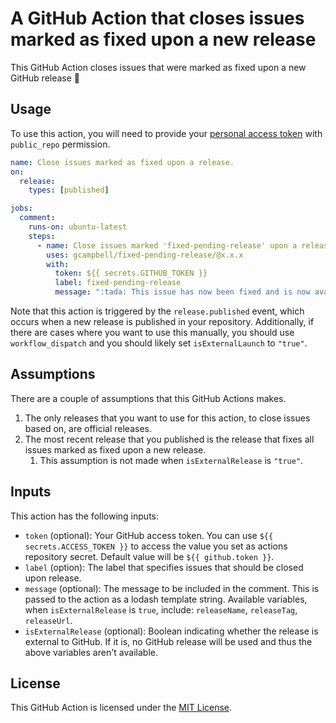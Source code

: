 # A GitHub Action that closes issues marked as fixed upon a new release

This GitHub Action closes issues that were marked as fixed upon a new GitHub release :tada:

## Usage

To use this action, you will need to provide your [personal access token](https://docs.github.com/en/authentication/keeping-your-account-and-data-secure/creating-a-personal-access-token) with `public_repo` permission.

```yaml
name: Close issues marked as fixed upon a release.
on:
  release:
    types: [published]

jobs:
  comment:
    runs-on: ubuntu-latest
    steps:
      - name: Close issues marked 'fixed-pending-release' upon a release.
        uses: gcampbell/fixed-pending-release/@x.x.x
        with:
          token: ${{ secrets.GITHUB_TOKEN }}
          label: fixed-pending-release
          message: ":tada: This issue has now been fixed and is now available in the latest release! :tada:"
```

Note that this action is triggered by the `release.published` event, which occurs when a new release is published in your repository.
Additionally, if there are cases where you want to use this manually, you should use `workflow_dispatch` and you should likely set `isExternalLaunch` to `"true"`.

## Assumptions

There are a couple of assumptions that this GitHub Actions makes.

1. The only releases that you want to use for this action, to close issues based on, are official releases.
1. The most recent release that you published is the release that fixes all issues marked as fixed upon a new release.
    1. This assumption is not made when `isExternalRelease` is `"true"`.

## Inputs

This action has the following inputs:

- `token` (optional): Your GitHub access token. You can use `${{ secrets.ACCESS_TOKEN }}` to access the value you set as actions repository secret. Default value will be `${{ github.token }}`.
- `label` (option): The label that specifies issues that should be closed upon release.
- `message` (optional): The message to be included in the comment. This is passed to the action as a lodash template string.
  Available variables, when `isExternalRelease` is `true`, include: `releaseName`, `releaseTag`, `releaseUrl`.
- `isExternalRelease` (optional): Boolean indicating whether the release is external to GitHub. If it is, no GitHub release will be used and thus the above variables aren't available.

## License

This GitHub Action is licensed under the [MIT License](LICENSE).
